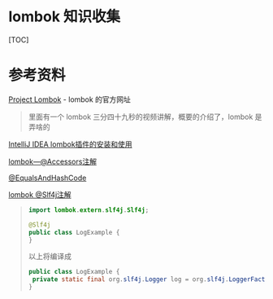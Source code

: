 # lombok 知识收集

[TOC]

# 参考资料

[Project Lombok](https://projectlombok.org/)  - lombok 的官方网址

>  里面有一个 lombok 三分四十九秒的视频讲解，概要的介绍了，lombok 是弄啥的

[IntelliJ IDEA lombok插件的安装和使用](https://jingyan.baidu.com/article/0a52e3f4e53ca1bf63ed725c.html)

[lombok—@Accessors注解](http://www.tianwenjie.cn/lombok-accessorszhu-jie/)

[@EqualsAndHashCode](https://www.jianshu.com/p/70fa9b64b652)

[lombok @Slf4j注解](https://blog.csdn.net/xue632777974/article/details/80437452)

> ```java
> import lombok.extern.slf4j.Slf4j;
> 
> @Slf4j
> public class LogExample {
> }
> ```
>
> 以上将编译成
>
> ```java
> public class LogExample {
>  private static final org.slf4j.Logger log = org.slf4j.LoggerFactory.getLogger(LogExample.class);
> }
> ```
>
> 
